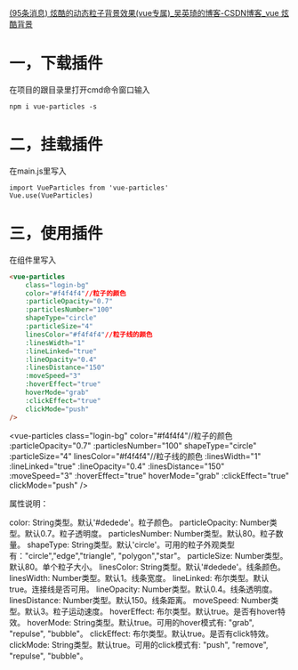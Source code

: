 [(95条消息) 炫酷的动态粒子背景效果(vue专属)_吴英琦的博客-CSDN博客_vue 炫酷背景](https://blog.csdn.net/weixin_49356003/article/details/117662403?spm=1001.2101.3001.6650.4&utm_medium=distribute.pc_relevant.none-task-blog-2%7Edefault%7ECTRLIST%7Edefault-4-117662403-blog-107782737.pc_relevant_multi_platform_whitelistv2_ad_hc&depth_1-utm_source=distribute.pc_relevant.none-task-blog-2%7Edefault%7ECTRLIST%7Edefault-4-117662403-blog-107782737.pc_relevant_multi_platform_whitelistv2_ad_hc)

# 一，下载插件

在项目的跟目录里打开cmd命令窗口输入

```
npm i vue-particles -s
```

# 二，挂载插件

在main.js里写入

```
import VueParticles from 'vue-particles'
Vue.use(VueParticles)
```

# 三，使用插件

在组件里写入
```html
<vue-particles 
	class="login-bg" 
	color="#f4f4f4"//粒子的颜色 
	:particleOpacity="0.7" 
	:particlesNumber="100" 
	shapeType="circle" 
	:particleSize="4" 
	linesColor="#f4f4f4"//粒子线的颜色 
	:linesWidth="1" 
	:lineLinked="true"
	:lineOpacity="0.4" 
	:linesDistance="150" 
	:moveSpeed="3" 
	:hoverEffect="true"
	hoverMode="grab" 
	:clickEffect="true" 
	clickMode="push" 
/>
```
<vue-particles class="login-bg" color="#f4f4f4"//粒子的颜色 :particleOpacity="0.7" :particlesNumber="100" shapeType="circle" :particleSize="4" linesColor="#f4f4f4"//粒子线的颜色 :linesWidth="1" :lineLinked="true" :lineOpacity="0.4" :linesDistance="150" :moveSpeed="3" :hoverEffect="true" hoverMode="grab" :clickEffect="true" clickMode="push" />

属性说明：

color: String类型。默认'#dedede'。粒子颜色。 particleOpacity: Number类型。默认0.7。粒子透明度。 particlesNumber: Number类型。默认80。粒子数量。 shapeType: String类型。默认'circle'。可用的粒子外观类型有："circle","edge","triangle", "polygon","star"。 particleSize: Number类型。默认80。单个粒子大小。 linesColor: String类型。默认'#dedede'。线条颜色。 linesWidth: Number类型。默认1。线条宽度。 lineLinked: 布尔类型。默认true。连接线是否可用。 lineOpacity: Number类型。默认0.4。线条透明度。 linesDistance: Number类型。默认150。线条距离。 moveSpeed: Number类型。默认3。粒子运动速度。 hoverEffect: 布尔类型。默认true。是否有hover特效。 hoverMode: String类型。默认true。可用的hover模式有: "grab", "repulse", "bubble"。 clickEffect: 布尔类型。默认true。是否有click特效。 clickMode: String类型。默认true。可用的click模式有: "push", "remove", "repulse", "bubble"。